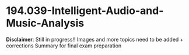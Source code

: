 # 194.039-Intelligent-Audio-and-Music-Analysis
**Disclaimer**: Still in progress!! Images and more topics need to be added + corrections
Summary for final exam preparation
